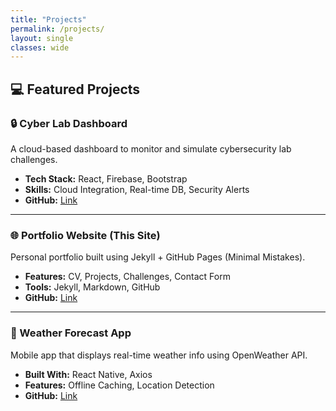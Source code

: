 ```yaml
---
title: "Projects"
permalink: /projects/
layout: single
classes: wide
---
```


## 💻 Featured Projects

### 🔒 Cyber Lab Dashboard
A cloud-based dashboard to monitor and simulate cybersecurity lab challenges.

- **Tech Stack:** React, Firebase, Bootstrap  
- **Skills:** Cloud Integration, Real-time DB, Security Alerts  
- **GitHub:** [Link](https://github.com/JOELJUMA/cyber-lab-dashboard)

---

### 🌐 Portfolio Website (This Site)
Personal portfolio built using Jekyll + GitHub Pages (Minimal Mistakes).

- **Features:** CV, Projects, Challenges, Contact Form  
- **Tools:** Jekyll, Markdown, GitHub  
- **GitHub:** [Link](https://github.com/JOELJUMA)

---

### 📱 Weather Forecast App
Mobile app that displays real-time weather info using OpenWeather API.

- **Built With:** React Native, Axios  
- **Features:** Offline Caching, Location Detection  
- **GitHub:** [Link](https://github.com/JOELJUMA/weather-app)
